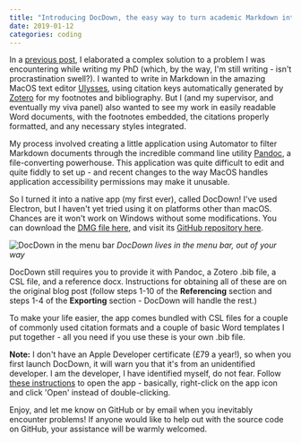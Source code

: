 ```yaml
---
title: "Introducing DocDown, the easy way to turn academic Markdown into Word documents"
date: 2019-01-12
categories: coding
---
```


In a [previous post](https://raphaelkabo.com/blog/posts/markdown-to-word/), I elaborated a complex solution to a problem I was encountering while writing my PhD (which, by the way, I'm still writing - isn't procrastination swell?). I wanted to write in Markdown in the amazing MacOS text editor [Ulysses](https://ulysses.app/), using citation keys automatically generated by [Zotero](https://www.zotero.org/) for my footnotes and bibliography. But I (and my supervisor, and eventually my viva panel) also wanted to see my work in easily readable Word documents, with the footnotes embedded, the citations properly formatted, and any necessary styles integrated.

My process involved creating a little application using Automator to filter Markdown documents through the incredible command line utility [Pandoc](https://pandoc.org/), a file-converting powerhouse. This application was quite difficult to edit and quite fiddly to set up - and recent changes to the way MacOS handles application accessibility permissions may make it unusable.

So I turned it into a native app (my first ever), called DocDown! I've used Electron, but I haven't yet tried using it on platforms other than macOS. Chances are it won't work on Windows without some modifications. You can download the [DMG file here](https://github.com/lowercasename/docdown/releases), and visit its [GitHub repository here](https://github.com/lowercasename/docdown).

![DocDown in the menu bar](/assets/DocDown-menu-bar.png)
_DocDown lives in the menu bar, out of your way_

DocDown still requires you to provide it with Pandoc, a Zotero .bib file, a CSL file, and a reference docx. Instructions for obtaining all of these are on the original blog post (follow steps 1-10 of the **Referencing** section and steps 1-4 of the **Exporting** section - DocDown will handle the rest.)

To make your life easier, the app comes bundled with CSL files for a couple of commonly used citation formats and a couple of basic Word templates I put together - all you need if you use these is your own .bib file.

**Note:** I don't have an Apple Developer certificate (£79 a year!), so when you first launch DocDown, it will warn you that it's from an unidentified developer. I am the developer, I have identified myself, do not fear. Follow [these instructions](https://support.apple.com/kb/ph25088?locale=en_US) to open the app - basically, right-click on the app icon and click 'Open' instead of double-clicking.

Enjoy, and let me know on GitHub or by email when you inevitably encounter problems! If anyone would like to help out with the source code on GitHub, your assistance will be warmly welcomed.
